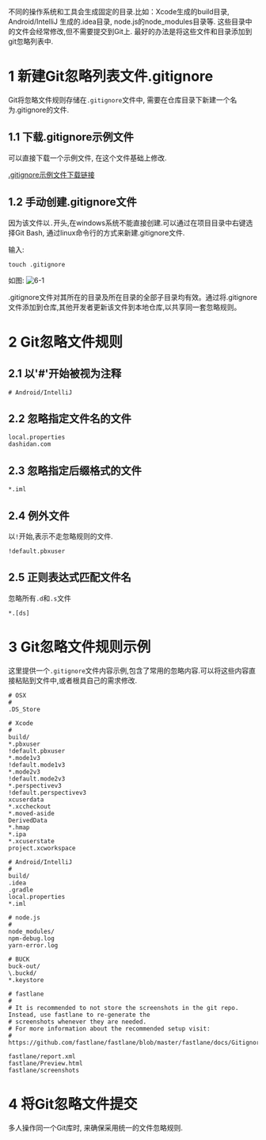 <div class="jumbotron">
<p>不同的操作系统和工具会生成固定的目录.比如：Xcode生成的build目录, Android/IntelliJ 生成的.idea目录, node.js的node_modules目录等. 这些目录中的文件会经常修改,但不需要提交到Git上. 最好的办法是将这些文件和目录添加到git忽略列表中.</p>  
</div>

1 新建Git忽略列表文件.gitignore
===

Git将忽略文件规则存储在`.gitignore`文件中, 需要在仓库目录下新建一个名为.gitignore的文件.

1.1 下载.gitignore示例文件
---
可以直接下载一个示例文件, 在这个文件基础上修改.

[.gitignore示例文件下载链接](http://localhost/download/git/.gitignore)


1.2 手动创建.gitignore文件
---
因为该文件以`.`开头,在windows系统不能直接创建.可以通过在项目目录中右键选择Git Bash, 通过linux命令行的方式来新建.gitignore文件.

输入:

```
touch .gitignore
```

如图:
![6-1](http://localhost/img/git/faq/6-1.png)


.gitignore文件对其所在的目录及所在目录的全部子目录均有效。通过将.gitignore文件添加到仓库,其他开发者更新该文件到本地仓库,以共享同一套忽略规则。

2 Git忽略文件规则
===
  
2.1 以'#'开始被视为注释
---

```
# Android/IntelliJ 
```

2.2 忽略指定文件名的文件
---

```
local.properties
dashidan.com
```

2.3 忽略指定后缀格式的文件
---

```
*.iml
```

2.4 例外文件
---

以`!`开始,表示不走忽略规则的文件.
```
!default.pbxuser
```

2.5 正则表达式匹配文件名
---
忽略所有`.d`和`.s`文件

```
*.[ds]
```

3 Git忽略文件规则示例
===

这里提供一个`.gitignore`文件内容示例,包含了常用的忽略内容.可以将这些内容直接粘贴到文件中,或者根具自己的需求修改.

```
# OSX
#
.DS_Store

# Xcode
#
build/
*.pbxuser
!default.pbxuser
*.mode1v3
!default.mode1v3
*.mode2v3
!default.mode2v3
*.perspectivev3
!default.perspectivev3
xcuserdata
*.xccheckout
*.moved-aside
DerivedData
*.hmap
*.ipa
*.xcuserstate
project.xcworkspace

# Android/IntelliJ
#
build/
.idea
.gradle
local.properties
*.iml

# node.js
#
node_modules/
npm-debug.log
yarn-error.log

# BUCK
buck-out/
\.buckd/
*.keystore

# fastlane
#
# It is recommended to not store the screenshots in the git repo. Instead, use fastlane to re-generate the
# screenshots whenever they are needed.
# For more information about the recommended setup visit:
# https://github.com/fastlane/fastlane/blob/master/fastlane/docs/Gitignore.md

fastlane/report.xml
fastlane/Preview.html
fastlane/screenshots
```

4 将Git忽略文件提交
===
多人操作同一个Git库时, 来确保采用统一的文件忽略规则.